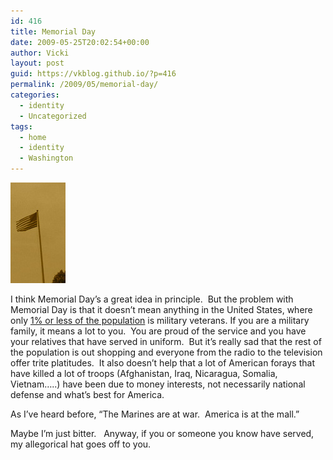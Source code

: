 ```yaml
---
id: 416
title: Memorial Day
date: 2009-05-25T20:02:54+00:00
author: Vicki
layout: post
guid: https://vkblog.github.io/?p=416
permalink: /2009/05/memorial-day/
categories:
  - identity
  - Uncategorized
tags:
  - home
  - identity
  - Washington
---
```

[<img class="aligncenter size-full wp-image-417" title="9959131-25b0ab2fc91c7a6ae7ee6e2f552720d54a1b3dde-full" src="https://raw.githubusercontent.com/vkblog/vkblog.github.io/master/public/img/2009/05/9959131-25b0ab2fc91c7a6ae7ee6e2f552720d54a1b3dde-full.jpg" alt="9959131-25b0ab2fc91c7a6ae7ee6e2f552720d54a1b3dde-full" width="88" height="161" />](https://raw.githubusercontent.com/vkblog/vkblog.github.io/master/public/img/2009/05/9959131-25b0ab2fc91c7a6ae7ee6e2f552720d54a1b3dde-full.jpg)

I think Memorial Day&#8217;s a great idea in principle.  But the problem with Memorial Day is that it doesn&#8217;t mean anything in the United States, where only [1% or less of the population](http://answers.yahoo.com/question/index?qid=20080208105328AAX8gl1) is military veterans. If you are a military family, it means a lot to you.  You are proud of the service and you have your relatives that have served in uniform.  But it&#8217;s really sad that the rest of the population is out shopping and everyone from the radio to the television offer trite platitudes.  It also doesn&#8217;t help that a lot of American forays that have killed a lot of troops (Afghanistan, Iraq, Nicaragua, Somalia, Vietnam&#8230;..) have been due to money interests, not necessarily national defense and what&#8217;s best for America.

As I&#8217;ve heard before, &#8220;The Marines are at war.  America is at the mall.&#8221;

Maybe I&#8217;m just bitter.   Anyway, if you or someone you know have served, my allegorical hat goes off to you.